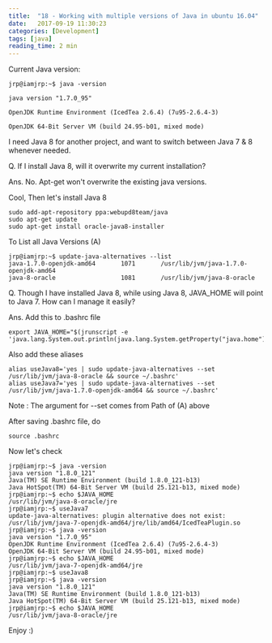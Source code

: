 ```yaml
---
title:  "18 - Working with multiple versions of Java in ubuntu 16.04"
date:   2017-09-19 11:30:23
categories: [Development]
tags: [java]
reading_time: 2 min
---
```

Current Java version: 

```shell
jrp@iamjrp:~$ java -version

java version "1.7.0_95"

OpenJDK Runtime Environment (IcedTea 2.6.4) (7u95-2.6.4-3)

OpenJDK 64-Bit Server VM (build 24.95-b01, mixed mode)

```

I need Java 8 for another project, and want to switch between Java 7 & 8 whenever needed.

Q. If I install Java 8, will it overwrite my current installation?

Ans. No. Apt-get won't overwrite the existing java versions.

Cool, Then let's install Java 8

```shell
sudo add-apt-repository ppa:webupd8team/java
sudo apt-get update
sudo apt-get install oracle-java8-installer
```

To List all Java Versions (A)

```shell
jrp@iamjrp:~$ update-java-alternatives --list
java-1.7.0-openjdk-amd64       1071       /usr/lib/jvm/java-1.7.0-openjdk-amd64
java-8-oracle                  1081       /usr/lib/jvm/java-8-oracle
```

Q. Though I have installed Java 8, while using Java 8, JAVA_HOME will point to Java 7. How can I manage it easily?

Ans. Add this to .bashrc file

```shell
export JAVA_HOME="$(jrunscript -e 'java.lang.System.out.println(java.lang.System.getProperty("java.home"));')"
```

Also add these aliases

```shell
alias useJava8='yes | sudo update-java-alternatives --set /usr/lib/jvm/java-8-oracle && source ~/.bashrc'
alias useJava7='yes | sudo update-java-alternatives --set /usr/lib/jvm/java-1.7.0-openjdk-amd64 && source ~/.bashrc'
```

Note : The argument for --set comes from Path of (A) above

After saving .bashrc file, do

`source .bashrc`

Now let's check

```shell
jrp@iamjrp:~$ java -version
java version "1.8.0_121"
Java(TM) SE Runtime Environment (build 1.8.0_121-b13)
Java HotSpot(TM) 64-Bit Server VM (build 25.121-b13, mixed mode)
jrp@iamjrp:~$ echo $JAVA_HOME
/usr/lib/jvm/java-8-oracle/jre
jrp@iamjrp:~$ useJava7
update-java-alternatives: plugin alternative does not exist: /usr/lib/jvm/java-7-openjdk-amd64/jre/lib/amd64/IcedTeaPlugin.so
jrp@iamjrp:~$ java -version
java version "1.7.0_95"
OpenJDK Runtime Environment (IcedTea 2.6.4) (7u95-2.6.4-3)
OpenJDK 64-Bit Server VM (build 24.95-b01, mixed mode)
jrp@iamjrp:~$ echo $JAVA_HOME
/usr/lib/jvm/java-7-openjdk-amd64/jre
jrp@iamjrp:~$ useJava8
jrp@iamjrp:~$ java -version
java version "1.8.0_121"
Java(TM) SE Runtime Environment (build 1.8.0_121-b13)
Java HotSpot(TM) 64-Bit Server VM (build 25.121-b13, mixed mode)
jrp@iamjrp:~$ echo $JAVA_HOME
/usr/lib/jvm/java-8-oracle/jre

```

Enjoy :)
